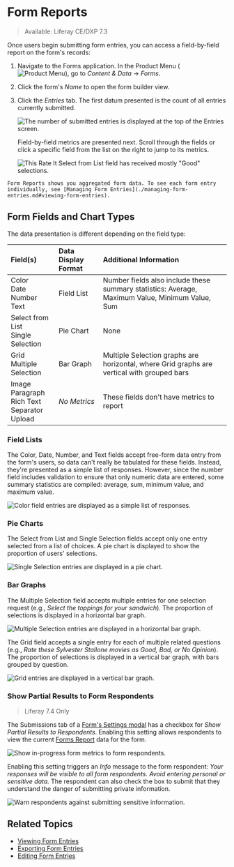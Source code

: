 # Form Reports

> Available: Liferay CE/DXP 7.3

Once users begin submitting form entries, you can access a field-by-field report on the form's records:

1. Navigate to the Forms application. In the Product Menu (![Product Menu](../../../images/icon-product-menu.png)), go to _Content & Data_ &rarr; _Forms_.

1. Click the form's _Name_ to open the form builder view.

1. Click the _Entries_ tab. The first datum presented is the count of all entries currently submitted.

   ![The number of submitted entries is displayed at the top of the Entries screen.](./form-reports/images/06.png)

   Field-by-field metrics are presented next. Scroll through the fields or click a specific field from the list on the right to jump to its metrics.

   ![This Rate It Select from List field has received mostly "Good" selections.](./form-reports/images/01.png)

```{tip}
Form Reports shows you aggregated form data. To see each form entry individually, see [Managing Form Entries](./managing-form-entries.md#viewing-form-entries).
```

## Form Fields and Chart Types

The data presentation is different depending on the field type:

| Field(s) | Data Display Format | Additional Information |
| :--- | :--- | :--- |
| Color<br />Date<br />Number<br />Text| Field List | Number fields also include these summary statistics: Average, Maximum Value, Minimum Value, Sum |
| Select from List<br />Single Selection | Pie Chart | None |
| Grid<br />Multiple Selection | Bar Graph | Multiple Selection graphs are horizontal, where Grid graphs are vertical with grouped bars
| Image<br />Paragraph<br />Rich Text<br />Separator<br />Upload | _No Metrics_ | These fields don't have metrics to report |

### Field Lists

The Color, Date, Number, and Text fields accept free-form data entry from the form's users, so data can't really be tabulated for these fields. Instead, they're presented as a simple list of responses. However, since the number field includes validation to ensure that only numeric data are entered, some summary statistics are compiled: average, sum, minimum value, and maximum value.

![Color field entries are displayed as a simple list of responses.](./form-reports/images/02.png)

### Pie Charts

The Select from List and Single Selection fields accept only one entry selected from a list of choices. A pie chart is displayed to show the proportion of users' selections.

![Single Selection entries are displayed in a pie chart.](./form-reports/images/03.png)

### Bar Graphs

The Multiple Selection field accepts multiple entries for one selection request (e.g., _Select the toppings for your sandwich_). The proportion of selections is displayed in a horizontal bar graph. 

![Multiple Selection entries are displayed in a horizontal bar graph.](./form-reports/images/04.png)

The Grid field accepts a single entry for each of multiple related questions (e.g., _Rate these Sylvester Stallone movies as Good, Bad, or No Opinion_). The proportion of selections is displayed in a vertical bar graph, with bars grouped by question.

![Grid entries are displayed in a vertical bar graph.](./form-reports/images/05.png)

### Show Partial Results to Form Respondents

> Liferay 7.4 Only

The Submissions tab of a [Form's Settings modal](../creating-and-managing-forms/forms-configuration-reference.md#form-settings) has a checkbox for _Show Partial Results to Respondents_. Enabling this setting allows respondents to view the current [Forms Report](../sharing-forms-and-managing-submissions/form-reports.md) data for the form.

![Show in-progress form metrics to form respondents.](./form-reports/images/10.png)

Enabling this setting triggers an _Info_ message to the form respondent: _Your responses will be visible to all form respondents. Avoid entering personal or sensitive data._ The respondent can also check the box to submit that they understand the danger of submitting private information.

![Warn respondents against submitting sensitive information.](./form-reports/images/08.png)

## Related Topics

* [Viewing Form Entries](./managing-form-entries.md#viewing-form-entries)
* [Exporting Form Entries](./managing-form-entries.md#exporting-form-entries)
* [Editing Form Entries](./managing-form-entries.md#editing-form-entries)
